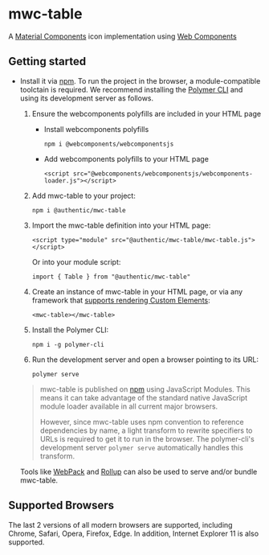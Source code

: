 # mwc-table
A [Material Components](https://material.io/components/) icon implementation using [Web Components](https://www.webcomponents.org/introduction)

## Getting started

* Install it via [npm](https://www.npmjs.com/). To run the project in the browser, a module-compatible toolctain is required. We recommend installing the [Polymer CLI](https://github.com/Polymer/polymer-cli) and using its development server as follows.

  1. Ensure the webcomponents polyfills are included in your HTML page

      - Install webcomponents polyfills

          ```npm i @webcomponents/webcomponentsjs```

      - Add webcomponents polyfills to your HTML page

          ```<script src="@webcomponents/webcomponentsjs/webcomponents-loader.js"></script>```

  1. Add mwc-table to your project:

      ```npm i @authentic/mwc-table```

  1. Import the mwc-table definition into your HTML page:

      ```<script type="module" src="@authentic/mwc-table/mwc-table.js"></script>```

      Or into your module script:

      ```import { Table } from "@authentic/mwc-table"```

  1. Create an instance of mwc-table in your HTML page, or via any framework that [supports rendering Custom Elements](https://custom-elements-everywhere.com/):

      ```<mwc-table></mwc-table>```

  1. Install the Polymer CLI:

      ```npm i -g polymer-cli```

  1. Run the development server and open a browser pointing to its URL:

      ```polymer serve```

  > mwc-table is published on [npm](https://www.npmjs.com/package/@authentic/mwc-table) using JavaScript Modules.
  This means it can take advantage of the standard native JavaScript module loader available in all current major browsers.
  >
  > However, since mwc-table uses npm convention to reference dependencies by name, a light transform to rewrite specifiers to URLs is required to get it to run in the browser. The polymer-cli's development server `polymer serve` automatically handles this transform.

  Tools like [WebPack](https://webpack.js.org/) and [Rollup](https://rollupjs.org/) can also be used to serve and/or bundle mwc-table.

## Supported Browsers

The last 2 versions of all modern browsers are supported, including
Chrome, Safari, Opera, Firefox, Edge. In addition, Internet Explorer 11 is also supported.
